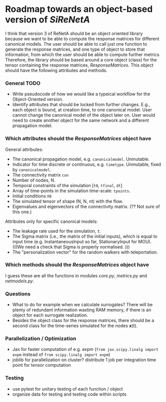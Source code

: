 # Roadmap towards an object-based version of *SiReNetA* 

I think that version 3 of ReNetA should be an object oriented library because we want to be able to compute the response matrices for different canonical models. The user should be able to call just one function to generate the response matrices, and one type of object to store that information, from which the user should be able to compute further metrics. Therefore, the library should be based around a core object (class) for the tensor containing the response matrices, *ResponseMatrices*. This object should have the following attributes and methods.

### General TODO

- Write pseudocode of how we would like a typeical workflow for the Object-Oriented version.
- Identify attributes that should be locked from further changes. E.g., each object is bound, at creation time, to one canonical model. User cannot change the canonical model of the object later on. User would need to create another object for the same network and a different propagation model.

### Which attributes should the *ResponseMatrices* object have

General attributes:

- The canonical propagation model, e.g. `canonicalmodel`. Unmutable.
- Indicator for time discrete or continuous, e.g. `timetype`. Unmutable, fixed by `canonicalmodel`.
- The connectivity matrix `con`
- Number of nodes, N.
- Temporal constraints of the simulation [`t0`, `tfinal`, `dt`]
- Array of time-points in the simulation time-scale: `tpoints`.
- Initial conditions `X0`
- The simulated tensor of shape (N, N, nt) with the flow.
- Eigenvalues and eigenvectors of the connectivity matrix. (?? Not sure of this one.)


Attributes only for specific canonical models:

- The leakage rate used for the simulation, $\tau$.
- The Sigma matrix (i.e., the matrix of the initial inputs), which is equal to input time (e.g. InstantaneousInput so far, StationaryInput for MOU). (((We need a check that Sigma is properly normalised. )))
- The "personalization vector" for the random walkers with teleportation.




### Which methods should the *ResponseMatrices* object have

I guess these are all the functions in modules *core.py*, *metrics.py* and *netmodels.py*.


### Questions

- What to do for example when we calculate surrogates? There will be plenty of redundant information wasting RAM memory, if there is an object for each surrogate realization. 
- Besides the object class for the response matrices, there should be a second class for the time-series simulated for the nodes **x**(t). 


### Parallelization / Optimization

- Jax for faster computation of e.g. expm (`from jax.scipy.linalg import expm` instead of `from scipy.linalg import expm`)
- joblib for parallelization on cluster? distribute 1 job per integration time point for tensor computation


### Testing

- use pytest for unitary testing of each function / object
- organize data for testing and testing code within scripts

